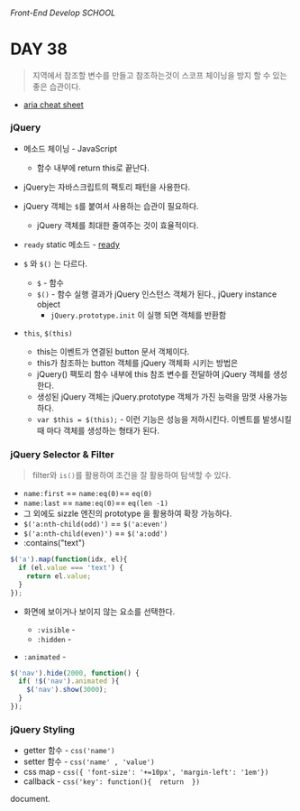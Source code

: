###### Front-End Develop SCHOOL

# DAY 38

> 지역에서 참조할 변수를 만들고 참조하는것이 스코프 체이닝을 방지 할 수 있는 좋은 습관이다.
* [aria cheat sheet](https://www.w3.org/TR/wai-aria-practices/#combobox)

### jQuery 

* 메소드 체이닝 - JavaScript
  * 함수 내부에 return this로 끝난다.

* jQuery는 자바스크립트의 팩토리 패턴을 사용한다.
* jQuery 객체는 `$`를 붙여서 사용하는 습관이 필요하다.
  * jQuery 객체를 최대한 줄여주는 것이 효율적이다.
* `ready` static 메소드 - [ready](http://api.jquery.com/ready/)

* `$` 와 `$()` 는 다르다.
  * `$` - 함수
  * `$()` - 함수 실행 결과가 jQuery 인스턴스 객체가 된다., jQuery instance object
    * `jQuery.prototype.init` 이 실행 되면 객체를 반환함

* `this`, `$(this)` 
  * this는 이벤트가 연결된 button 문서 객체이다.
  * this가 참조하는 button 객체를 jQuery 객체화 시키는 방법은
  * jQuery() 팩토리 함수 내부에 this 참조 변수를 전달하여 jQuery 객체를 생성한다.
  * 생성된  jQuery 객체는 jQuery.prototype 객체가 가진 능력을 맘껏 사용가능하다.
  * `var $this = $(this);` - 이런 기능은 성능을 저하시킨다. 이벤트를 발생시킬 때 마다 객체를 생성하는 형태가 된다.

### jQuery Selector & Filter
> filter와 `is()`를 활용하여 조건을 잘 활용하여 탐색할 수 있다.

* `name:first` == `name:eq(0)`== `eq(0)`
* `name:last`  == `name:eq(0)`== `eq(len -1)`
* 그 외에도 sizzle 엔진의 prototype 을 활용하여 확장 가능하다.
* `$('a:nth-child(odd)')` == `$('a:even')`
* `$('a:nth-child(even)')` == `$('a:odd')`
* :contains("text")
```js
$('a').map(function(idx, el){
  if (el.value === 'text') {
    return el.value;
  }
});
```

* 화면에 보이거나 보이지 않는 요소를 선택한다.
  * `:visible`  - 
  * `:hidden`  -

* `:animated` - 

```js 
$('nav').hide(2000, function() {
  if( !$('nav').animated ){
    $('nav').show(3000);
  }
});
```

### jQuery Styling
* getter 함수 - `css('name')` 
* setter 함수 - `css('name' , 'value')` 
* css map - `css({ 'font-size': '+=10px', 'margin-left': '1em'})`
* callback - `css('key': function(){  return  })`

document.


